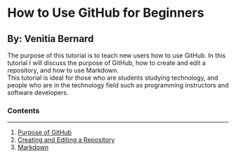 # How to Use GitHub for Beginners
## By: Venitia Bernard  
The purpose of this tutorial is to teach new users how to use GitHub.  In this tutorial I will discuss the purpose of GitHub, how to create and edit a repository, and how to use Markdown.  
This tutorial is ideal for those who are students studying technology, and people who are in the technology field such as programming instructors and software developers.  
### Contents  
---  
1. [Purpose of GitHub](https://github.com/venitiab/finalProject/blob/ad6a5f639794ec8d79e9aa77807b6d461650ecf7/purpose.md)  
2. [Creating and Editing a Repository](https://github.com/venitiab/finalProject/blob/19d715ae4254a1052eb37ae4c5931ed95bbcfd4b/repository.md)    
3. [Markdown](https://github.com/venitiab/finalProject/blob/c3e16d940e9257b8c9cf0bb92c2dc56d5ea42414/repository.md)
